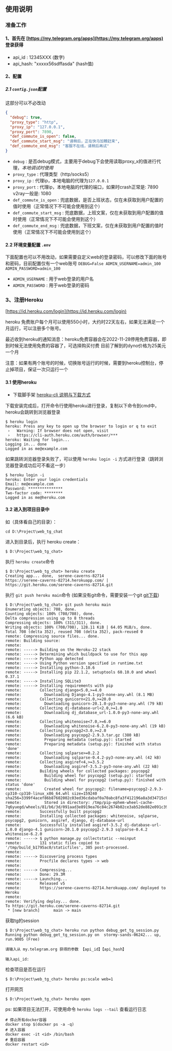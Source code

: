 ## 使用说明

### 准备工作


#### 1、首先在 [https://my.telegram.org/apps](https://my.telegram.org/apps) 登录获得
- api_id : 12345XXX (数字)
- api_hash: "xxxxx56sdffasda" (hash值)

#### 2、配置
##### 2.1 `config.json`配置
这部分可以不必改动
```json
{
  "debug": true,
  "proxy_type": "http",
  "proxy_ip": "127.0.0.1",
  "proxy_port": 7890,
  "def_commute_is_open": false,
  "def_commute_start_msg": "请稍后，正在快马加鞭赶来",
  "def_commute_end_msg": "客服不在线，请稍后再试"
}
```
- `debug` : 是否debug模式，主要用于debug下会使用读取proxy_x的值进行代理，*本地调试时使用*
- `proxy_type` : 代理类型（http/socks5）
- `proxy_ip` : 代理ip，本地电脑的代理为`127.0.0.1`
- `proxy_port` : 代理ip，本地电脑的代理的端口，如果时crash正常是: 7890 v2ray一般是: 1080
- `def_commute_is_open` : 兜底数据，是否上班状态，仅在未获取到用户配置的值时使用（正常情况下不可能会使用到这个）
- `def_commute_start_msg` : 兜底数据，上班文案，仅在未获取到用户配置的值时使用（正常情况下不可能会使用到这个）
- `def_commute_end_msg` : 兜底数据，下班文案，仅在未获取到用户配置的值时使用（正常情况下不可能会使用到这个）

#### 2.2 环境变量配置 `.env`
下面配置也可以不用改动，如果需要自定义web的登录密码，可以修改下面的账号和密码，目前配置仅有一个web账号
``
DEBUG=False
ADMIN_USERNAME=admin_100
ADMIN_PASSWORD=admin_100
``
- `ADMIN_USERNAME` : 用于web登录的用户名
- `ADMIN_PASSWORD` : 用于web登录的密码

### 3、注册Heroku
[https://id.heroku.com/login](https://id.heroku.com/login)

heroku 免费账户每个月可以使用550小时，大约时22天左右，如果无法满足一个月运行，可以注册多个账号。

最近收到heroku的通知消息：heroku免费容器会在2022-11-28停用免费容器，即到时候无法使用免费的容器了，可选择购买付费
目前了解到的dyno价格为25美元一个月

注意：如果有两个账号的时候，切换账号运行的时候，需要到heroku控制台，停止掉项目，保证一次只运行一个

#### 3.1 使用heroku

- 下载脚手架
[heroku-cli 说明与下载方式](https://devcenter.heroku.com/articles/heroku-cli)

下载安装完成后，打开命令行使用heroku进行登录，复制以下命令到cmd中，heroku会跳转到浏览器登录

```shell
$ heroku login
heroku: Press any key to open up the browser to login or q to exit
 ›   Warning: If browser does not open, visit
 ›   https://cli-auth.heroku.com/auth/browser/***
heroku: Waiting for login...
Logging in... done
Logged in as me@example.com
```
如果跳转浏览器登录失败了，可以使用 `heroku login -i` 方式进行登录（跳转浏览器登录成功后可不看这一步）
```shell
$ heroku login -i
heroku: Enter your login credentials
Email: me@example.com
Password: ***************
Two-factor code: ********
Logged in as me@heroku.com
```

#### 3.2 进入到项目目录中

如（具体看自己的目录）：
```shell
cd D:\Project\web_tg_chat
```

进入到目录后，执行 heroku create：
```shell
$ D:\Project\web_tg_chat> 
```

执行 `heroku create`命令
```shell
$ D:\Project\web_tg_chat> heroku create
Creating app... done,  serene-caverns-82714
https://serene-caverns-82714.herokuapp.com/ | https://git.heroku.com/serene-caverns-82714.git
```
执行 `git push heroku main`命令 (如果没有git命令，需要安装一个git [git下载](https://git-scm.com/downloads))
```shell
$ D:\Project\web_tg_chat> git push heroku main
Enumerating objects: 708, done.
Counting objects: 100% (708/708), done.
Delta compression using up to 8 threads
Compressing objects: 100% (311/311), done.
Writing objects: 100% (708/708), 128.11 KiB | 64.05 MiB/s, done.
Total 708 (delta 352), reused 708 (delta 352), pack-reused 0
remote: Compressing source files... done.
remote: Building source:
remote:
remote: -----> Building on the Heroku-22 stack
remote: -----> Determining which buildpack to use for this app
remote: -----> Python app detected
remote: -----> Using Python version specified in runtime.txt
remote: -----> Installing python-3.10.6
remote: -----> Installing pip 22.1.2, setuptools 60.10.0 and wheel 0.37.1
remote: -----> Installing SQLite3
remote: -----> Installing requirements with pip
remote:        Collecting django<5.0,>=4.0
remote:          Downloading Django-4.1-py3-none-any.whl (8.1 MB)
remote:        Collecting gunicorn<21.0,>=20.0
remote:          Downloading gunicorn-20.1.0-py3-none-any.whl (79 kB)
remote:        Collecting dj-database-url<2.0,>=1.0
remote:          Downloading dj_database_url-1.0.0-py3-none-any.whl (6.6 kB)
remote:        Collecting whitenoise<7.0,>=6.0
remote:          Downloading whitenoise-6.2.0-py3-none-any.whl (19 kB)
remote:        Collecting psycopg2<3.0,>=2.0
remote:          Downloading psycopg2-2.9.3.tar.gz (380 kB)
remote:          Preparing metadata (setup.py): started
remote:          Preparing metadata (setup.py): finished with status 'done'
remote:        Collecting sqlparse>=0.2.2
remote:          Downloading sqlparse-0.4.2-py3-none-any.whl (42 kB)
remote:        Collecting asgiref<4,>=3.5.2
remote:          Downloading asgiref-3.5.2-py3-none-any.whl (22 kB)
remote:        Building wheels for collected packages: psycopg2
remote:          Building wheel for psycopg2 (setup.py): started
remote:          Building wheel for psycopg2 (setup.py): finished with status 'done'
remote:          Created wheel for psycopg2: filename=psycopg2-2.9.3-cp310-cp310-linux_x86_64.whl size=159240 sha256=3399f4acef86b87602002c03ed36cdabaf0a70abc8fa3f412196a8a3d34715c0
remote:          Stored in directory: /tmp/pip-ephem-wheel-cache-7q6yuegd/wheels/81/b6/3d/091aad3e8919ea76c84c2674b02ce3ab52de882e091c39249e
remote:        Successfully built psycopg2
remote:        Installing collected packages: whitenoise, sqlparse, psycopg2, gunicorn, asgiref, django, dj-database-url
remote:        Successfully installed asgiref-3.5.2 dj-database-url-1.0.0 django-4.1 gunicorn-20.1.0 psycopg2-2.9.3 sqlparse-0.4.2 whitenoise-6.2.0
remote: -----> $ python manage.py collectstatic --noinput
remote:        131 static files copied to '/tmp/build_b1795ac0/staticfiles', 385 post-processed.
remote:
remote: -----> Discovering process types
remote:        Procfile declares types -> web
remote:
remote: -----> Compressing...
remote:        Done: 29.3M
remote: -----> Launching...
remote:        Released v5
remote:        https://serene-caverns-82714.herokuapp.com/ deployed to Heroku
remote:
remote: Verifying deploy... done.
To https://git.heroku.com/serene-caverns-82714.git
 * [new branch]      main -> main
```

获取tg的session
```
$ D:\Project\web_tg_chat> heroku run python debug_get_tg_session.py
Running python debug_get_tg_session.py on  stormy-sands-06242... up, run.9005 (Free)

请输入从 my.telegram.org 获得的参数 【api_id】【api_hash】

输入api_id:

```

检查项目是否在运行
```shell
$ D:\Project\web_tg_chat> heroku ps:scale web=1
```

打开网页

```shell
$ D:\Project\web_tg_chat> heroku open
```

ps: 如果项目无法打开，可使用命令 `heroku logs --tail` 查看运行日志


```shell
# 停止所有docker容器
docker stop $(docker ps -a -q)
# 进入容器
docker exec -it <id> /bin/bash
# 重启容器
docker restart <id>
```